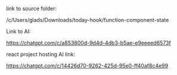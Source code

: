 link to source folder:


/c/Users/glads/Downloads/today-hook/function-component-state


Link to AI:

https://chatgpt.com/c/a853800d-9d4d-4db3-b5ae-e9eeeed6573f


react project hosting AI link:

https://chatgpt.com/c/14426d70-9262-425d-95e0-ff40af8c4e99
